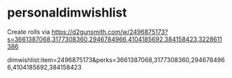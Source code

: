 # personaldimwishlist

Create rolls via https://d2gunsmith.com/w/2496875173?s=3661387068,3177308360,2946784966,4104185692,384158423,3228611386

dimwishlist:item=2496875173&perks=3661387068,3177308360,2946784966,4104185692,384158423

